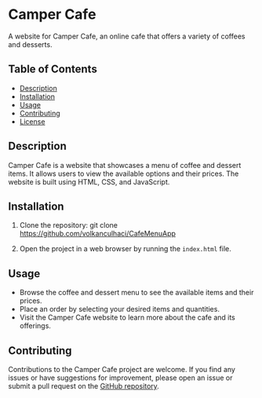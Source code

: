 # Camper Cafe

A website for Camper Cafe, an online cafe that offers a variety of coffees and
desserts.

## Table of Contents

- [Description](#description)
- [Installation](#installation)
- [Usage](#usage)
- [Contributing](#contributing)
- [License](#license)

## Description

Camper Cafe is a website that showcases a menu of coffee and dessert items. It
allows users to view the available options and their prices. The website is
built using HTML, CSS, and JavaScript.

## Installation

1. Clone the repository: git clone https://github.com/volkanculhaci/CafeMenuApp

2. Open the project in a web browser by running the `index.html` file.

## Usage

- Browse the coffee and dessert menu to see the available items and their
  prices.
- Place an order by selecting your desired items and quantities.
- Visit the Camper Cafe website to learn more about the cafe and its offerings.

## Contributing

Contributions to the Camper Cafe project are welcome. If you find any issues or
have suggestions for improvement, please open an issue or submit a pull request
on the [GitHub repository](https://github.com/volkanculhaci/CafeMenuApp).
